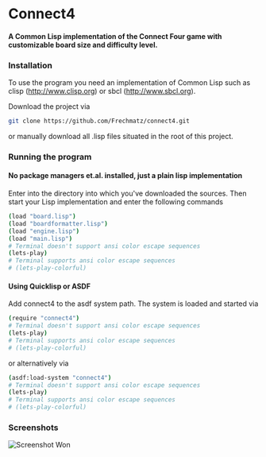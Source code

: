 # Connect4
#### A Common Lisp implementation of the Connect Four game with customizable board size and difficulty level.

### Installation

To use the program you need an implementation of Common Lisp such as clisp (http://www.clisp.org) or sbcl (http://www.sbcl.org).

Download the project via

```bash
git clone https://github.com/Frechmatz/connect4.git
```

or manually download all .lisp files situated in the root of this project.

### Running the program

#### No package managers et.al. installed, just a plain lisp implementation

Enter into the directory into which you've downloaded the sources.
Then start your Lisp implementation and enter the following commands

```bash
(load "board.lisp")
(load "boardformatter.lisp")
(load "engine.lisp")
(load "main.lisp")
# Terminal doesn't support ansi color escape sequences
(lets-play)
# Terminal supports ansi color escape sequences
# (lets-play-colorful)
```
#### Using Quicklisp or ASDF 

Add connect4 to the asdf system path. The system is loaded and started via

```bash
(require "connect4")
# Terminal doesn't support ansi color escape sequences
(lets-play)
# Terminal supports ansi color escape sequences
# (lets-play-colorful)
```
or alternatively via

```bash
(asdf:load-system "connect4")
# Terminal doesn't support ansi color escape sequences
(lets-play)
# Terminal supports ansi color escape sequences
# (lets-play-colorful)
```

### Screenshots

![Screenshot Won](https://raw.github.com/frechmatz/connect4/master/doc/computerwon_2.jpg)

